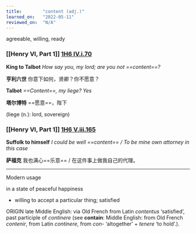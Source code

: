```yaml
---
title:        "content (adj.)"
learned_on:   "2022-05-11"
reviewed_on:  "N/A"
---
```


agreeable, willing, ready

### [[Henry VI, Part 1]] [1H6 IV.i.70](https://www.shakespeareswords.com/Public/Play.aspx?Act=4&Scene=1&WorkId=25#203134)

**King to Talbot** *How say you, my lord; are you not ==content==?*

**亨利六世** 你意下如何，贤卿？你不愿意？

**Talbot** *==Content==, my liege? Yes*

**塔尔博特** ==愿意==，陛下

(liege (n.): lord, sovereign)

### [[Henry VI, Part 1]] [1H6 V.iii.165](https://www.shakespeareswords.com/Public/Play.aspx?Act=5&Scene=3&WorkId=25#204129)

**Suffolk to himself** *I could be well ==content== / To be mine own attorney in this case*

**萨福克** 我也满心==乐意== / 在这件事上做我自己的代理。

-----

Modern usage

in a state of peaceful happiness

- willing to accept a particular thing; satisfied

ORIGIN late Middle English: via Old French from Latin *contentus* ‘satisfied’, past participle of *continere* (see **contain**: Middle English: from Old French *contenir*, from Latin *continere*, from *con-* ‘altogether’ + *tenere* ‘to hold’.).
